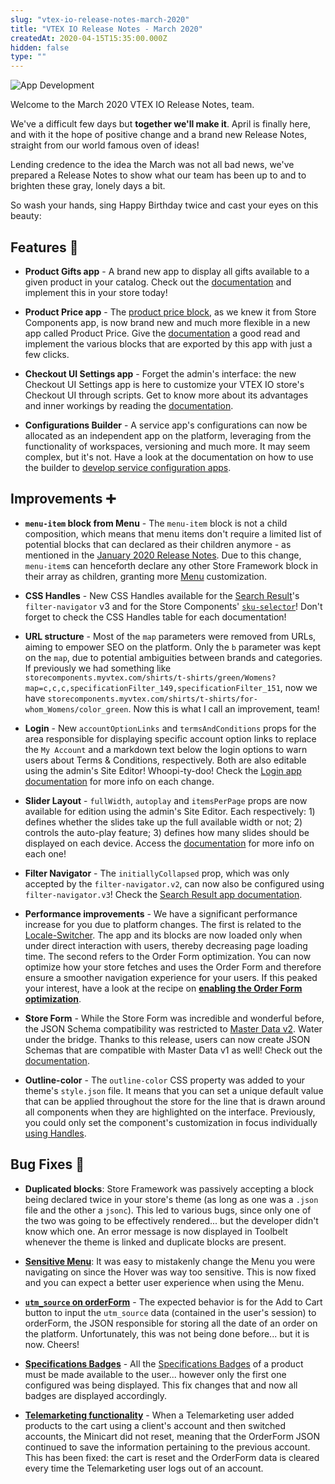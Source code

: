 ```yaml
---
slug: "vtex-io-release-notes-march-2020"
title: "VTEX IO Release Notes - March 2020"
createdAt: 2020-04-15T15:35:00.000Z
hidden: false
type: ""
---
```


![App Development](https://cdn.jsdelivr.net/gh/vtexdocs/dev-portal-content@main/images/vtex-io-release-notes-march-2020-0.png)

Welcome to the March 2020 VTEX IO Release Notes, team.

We've a difficult few days but **together we'll make it**. April is finally here, and with it the hope of positive change and a brand new Release Notes, straight from our world famous oven of ideas!

Lending credence to the idea the March was not all bad news, we've prepared a Release Notes to show what our team has been up to and to brighten these gray, lonely days a bit.

So wash your hands, sing Happy Birthday twice and cast your eyes on this beauty:

## Features 🚀

- **Product Gifts app** - A brand new app to display all gifts available to a given product in your catalog. Check out the [documentation](https://vtex.io/docs/components/all/vtex.product-gifts@0.2.0/) and implement this in your store today!

- **Product Price app** - The [product price block](https://vtex.io/docs/components/all/vtex.store-components/product-price), as we knew it from Store Components app, is now brand new and much more flexible in a new app called Product Price. Give the [documentation](https://vtex.io/docs/components/all/vtex.product-price@1.2.1/) a good read and implement the various blocks that are exported by this app with just a few clicks.

- **Checkout UI Settings app** - Forget the admin's interface: the new Checkout UI Settings app is here to customize your VTEX IO store's Checkout UI through scripts. Get to know more about its advantages and inner workings by reading the [documentation](https://vtex.io/docs/apps/functional/vtex.checkout-ui-settings@0.0.3).

- **Configurations Builder** - A service app's configurations can now be allocated as an independent app on the platform, leveraging from the functionality of workspaces, versioning and much more. It may seem complex, but it's not. Have a look at the documentation on how to use the builder to [develop service configuration apps](https://vtex.io/docs/recipes/development/developing-service-configuration-apps/).

## Improvements ➕

- **`menu-item` block from Menu** - The `menu-item` block is not a child composition, which means that menu items don't require a limited list of potential blocks that can declared as their children anymore - as mentioned in the [January 2020 Release Notes](https://vtex.io/docs/releases/2020-01/README/). Due to this change, `menu-item`s can henceforth declare any other Store Framework block in their array as children, granting more [Menu](https://vtex.io/docs/components/all/vtex.menu@2.24.1) customization.

- **CSS Handles** - New CSS Handles available for the [Search Result](https://vtex.io/docs/components/all/vtex.search-result@3.53.1)'s  `filter-navigator` v3 and for the Store Components' [`sku-selector`](https://vtex.io/docs/components/all/vtex.store-components@3.109.0/sku-selector)! Don't forget to check the CSS Handles table for each documentation!

- **URL structure** - Most of the `map` parameters were removed from URLs, aiming to empower SEO on the platform. Only the `b` parameter was kept on the `map`, due to potential ambiguities between brands and categories. If previously we had something like `storecomponents.myvtex.com/shirts/t-shirts/green/Womens?map=c,c,c,specificationFilter_149,specificationFilter_151`, now we have `storecomponents.myvtex.com/shirts/t-shirts/for-whom_Womens/color_green`. Now this is what I call an improvement, team!

- **Login** - New `accountOptionLinks` and `termsAndConditions` props for the area responsible for displaying specific account option links to replace the `My Account` and a markdown text below the login options to warn users about Terms & Conditions, respectively. Both are also editable using the admin's Site Editor! Whoopi-ty-doo! Check the [Login app documentation](https://vtex.io/docs/components/all/vtex.login/) for more info on each change.

- **Slider Layout** - `fullWidth`, `autoplay` and `itemsPerPage` props are now available for edition using the admin's Site Editor. Each respectively: 1) defines whether the slides take up the full available width or not; 2) controls the auto-play feature; 3) defines how many slides should be displayed on each device. Access the [documentation](https://vtex.io/docs/components/layout-blocks/vtex.slider-layout@0.11.0/) for more info on each one!

- **Filter Navigator** - The `initiallyCollapsed` prop, which was only accepted by the `filter-navigator.v2`, can now also be configured using `filter-navigator.v3`! Check the [Search Result app documentation](https://vtex.io/docs/components/all/vtex.search-result@3.55.2/).

- **Performance improvements** - We have a significant performance increase for you due to platform changes. The first is related to the [Locale-Switcher](https://vtex.io/docs/components/all/vtex.locale-switcher@0.5.5/). The app and its blocks are now loaded only when under direct interaction with users, thereby decreasing page loading time. The second refers to the Order Form optimization. You can now optimize how your store fetches and uses the Order Form and therefore ensure a smoother navigation experience for your users. If this peaked your interest, have a look at the recipe on [**enabling the Order Form optimization**](https://vtex.io/docs/recipes/store-management/enabling-order-form-optimization/).

- **Store Form** - While the Store Form was incredible and wonderful before, the JSON Schema compatibility was restricted to [Master Data v2](https://help.vtex.com/tutorial/master-data-v2--3JJ1mlzuo88w22gO0gy0QS). Water under the bridge. Thanks to this release, users can now create JSON Schemas that are compatible with Master Data v1 as well! Check out the [documentation](https://vtex.io/docs/components/all/vtex.store-form@0.3.4/).

- **Outline-color** - The `outline-color` CSS property was added to your theme's `style.json` file. It means that you can set a unique default value that can be applied throughout the store for the line that is drawn around all components when they are highlighted on the interface. Previously, you could only set the component's customization in focus individually [using Handles](https://vtex.io/docs/recipes/style/using-css-handles-for-store-customization).

## Bug Fixes 🐛

- **Duplicated blocks**: Store Framework was passively accepting a block being declared twice in your store's theme (as long as one was a `.json` file and the other a `jsonc`). This led to various bugs, since only one of the two was going to be effectively rendered... but the developer didn't know which one. An error message is now displayed in Toolbelt whenever the theme is linked and duplicate blocks are present.

- **[Sensitive Menu](https://github.com/vtex-apps/menu/pull/91)**: It was easy to mistakenly change the Menu you were navigating on since the Hover was way too sensitive. This is now fixed and you can expect a better user experience when using the Menu.

- **[`utm_source` on orderForm](https://github.com/vtex-apps/add-to-cart-button/pull/12)** - The expected behavior is for the Add to Cart button to input the `utm_source` data (contained in the user's session) to orderForm, the JSON responsible for storing all the date of an order on the platform. Unfortunately, this was not being done before... but it is now. Cheers!

- **[Specifications Badges](https://github.com/vtex-apps/product-specification-badges/pull/6)** - All the [Specifications Badges](https://vtex.io/docs/app/vtex.product-specification-badges@0.1.0) of a product must be made available to the user... however only the first one configured was being displayed. This fix changes that and now all badges are displayed accordingly.

- **[Telemarketing functionality](https://github.com/vtex-apps/store-graphql/pull/451)** - When a Telemarketing user added products to the cart using a client's account and then switched accounts, the Minicart did not reset, meaning that the OrderForm JSON continued to save the information pertaining to the previous account. This has been fixed: the cart is reset and the OrderForm data is cleared every time the Telemarketing user logs out of an account.
